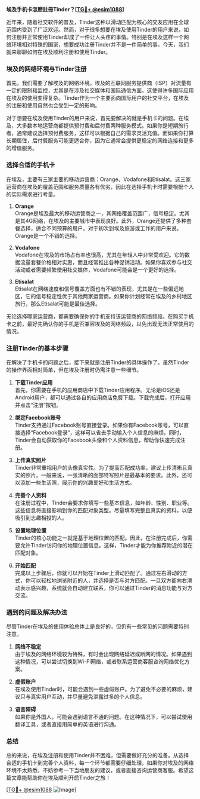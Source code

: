 **埃及手机卡怎麽註冊Tinder？[[TG💪+ @esim1088](https://t.me/s/esim1088)]**

近年来，随着社交软件的普及，Tinder这种以滑动匹配为核心的交友应用在全球范围内受到了广泛欢迎。然而，对于很多想要在埃及使用Tinder的用户来说，如何注册并正常使用Tinder却成了一件让人头疼的事情。特别是在埃及这样一个网络环境相对特殊的国家，想要成功注册Tinder并不是一件简单的事。今天，我们就来聊聊如何在埃及顺利注册和使用Tinder。

### 埃及的网络环境与Tinder注册

首先，我们需要了解埃及的网络环境。埃及的互联网服务提供商（ISP）对流量有一定的限制和监控，尤其是在涉及社交媒体和国际通信方面。这使得许多国际应用在埃及的使用变得复杂。Tinder作为一个主要面向国际用户的社交平台，在埃及的注册和使用自然也会受到一定的影响。

对于想要在埃及使用Tinder的用户来说，首先要解决的就是手机卡的问题。在埃及，大多数本地运营商都提供预付费和后付费两种服务模式。如果你是短期旅行者，通常建议选择预付费服务，这样可以根据自己的需求灵活充值。而如果你打算长期居住，后付费服务可能更适合你，因为它通常会提供更稳定的网络连接和更多的增值服务。

### 选择合适的手机卡

在埃及，主要有三家主要的移动运营商：Orange、Vodafone和Etisalat。这三家运营商在埃及的覆盖范围和服务质量各有优劣，因此在选择手机卡时需要根据个人的实际需求进行考量。

1. **Orange**  
   Orange是埃及最大的移动运营商之一，其网络覆盖范围广，信号稳定。尤其是其4G网络，在埃及的主要城市中表现良好。此外，Orange还提供了多种套餐选择，适合不同预算的用户。对于初次到埃及旅游或工作的用户来说，Orange是一个不错的选择。

2. **Vodafone**  
   Vodafone在埃及的市场占有率也很高，尤其在年轻人中非常受欢迎。它的数据流量套餐价格相对实惠，而且经常推出各种促销活动。如果你喜欢参与社交活动或者需要频繁使用社交媒体，Vodafone可能会是一个更好的选择。

3. **Etisalat**  
   Etisalat在网络速度和信号覆盖方面也有不错的表现，尤其是在一些偏远地区，它的信号稳定性优于其他两家运营商。如果你计划经常在埃及的乡村地区旅行，那么Etisalat可能是最佳选择。

无论选择哪家运营商，都需要确保你的手机支持该运营商的网络频段。在购买手机卡之前，最好先确认你的手机是否兼容埃及的网络频段，以免出现无法正常使用的情况。

### 注册Tinder的基本步骤

在解决了手机卡的问题之后，接下来就是注册Tinder的具体操作了。虽然Tinder的操作界面相对简单，但在埃及注册时仍需注意一些细节。

1. **下载Tinder应用**  
   首先，你需要在手机的应用商店中下载Tinder应用程序。无论是iOS还是Android用户，都可以通过各自的应用商店免费下载。下载完成后，打开应用并点击“注册”按钮。

2. **绑定Facebook账号**  
   Tinder支持通过Facebook账号直接登录。如果你有Facebook账号，可以直接选择“Facebook登录”，这样可以省去手动输入个人信息的麻烦。同时，Tinder会自动获取你的Facebook头像和个人资料信息，帮助你快速完成注册。

3. **上传真实照片**  
   Tinder非常重视用户的头像真实性。为了提高匹配成功率，建议上传清晰且真实的照片。一般来说，一张清晰的面部特写照片是最基本的要求。此外，还可以添加一些生活照，展示你的兴趣爱好和生活方式。

4. **完善个人资料**  
   在注册过程中，Tinder会要求你填写一些基本信息，如年龄、性别、职业等。这些信息将直接影响到你的匹配对象类型。尽量填写完整且真实的资料，以便吸引到志趣相投的人。

5. **设置地理位置**  
   Tinder的核心功能之一就是基于地理位置的匹配。因此，在注册完成后，你需要允许Tinder访问你的地理位置信息。这样，Tinder才能为你推荐附近的潜在匹配对象。

6. **开始匹配**  
   完成以上步骤后，你就可以开始在Tinder上滑动匹配了。通过左右滑动的方式，你可以轻松地浏览附近的人，并选择是否与对方匹配。一旦双方都向右滑动表示感兴趣，系统就会自动建立联系，你可以通过Tinder的消息功能与对方交流。

### 遇到的问题及解决办法

尽管Tinder在埃及的使用体验总体上是良好的，但仍有一些常见的问题需要特别注意。

1. **网络不稳定**  
   由于埃及的网络环境较为特殊，有时会出现网络延迟或断网的情况。如果遇到这种情况，可以尝试切换到Wi-Fi网络，或者联系运营商客服咨询网络优化方案。

2. **虚假账户**  
   在埃及使用Tinder时，可能会遇到一些虚假账户。为了避免不必要的麻烦，建议只与真实用户互动，并尽量避免泄露过多的个人信息。

3. **语言障碍**  
   如果你是外国人，可能会遇到语言不通的问题。在这种情况下，可以尝试使用翻译工具，或者直接用简单的英语进行沟通。

### 总结

总的来说，在埃及注册和使用Tinder并不困难，但需要做好充分的准备。从选择合适的手机卡到完善个人资料，每一个环节都需要仔细处理。如果你对埃及的网络环境不太熟悉，不妨参考一下当地朋友的建议，或者直接咨询运营商客服。希望这篇文章能帮助你在埃及顺利开启Tinder之旅！

[[TG💪+ @esim1088](https://t.me/s/esim1088) ![Image](https://i.postimg.cc/4NQfJmqS/Snipaste-2025-05-13-00-14-12.png)]
